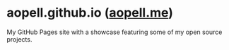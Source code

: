 aopell.github.io ([aopell.me](https://aopell.me))
================

My GitHub Pages site with a showcase featuring some of my open source projects.
